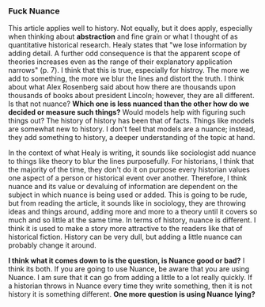 ### Fuck Nuance

This article applies well to history. Not equally, but it does apply, especially when thinking about __abstraction__ and fine grain or what I thought of as quantitative historical research. Healy states that "we lose information by adding detail. A further odd consequence is that the apparent scope of theories increases even as the range of their explanatory application narrows" (p. 7). I think that this is true, especially for histroy. The more we add to something, the more we blur the lines and distort the truth. I think about what Alex Rosenberg said about how there are thousands upon thousands of books about president Lincoln; however, they are all different. Is that not nuance? __Which one is less nuanced than the other how do we decided or measure such things?__  Would models help with figuring such things out? The history of history has been that of facts. Things like models are somewhat new to history. I don't feel that models are a nuance; instead, they add something to history, a deeper understanding of the topic at hand.

In the context of what Healy is writing, it sounds like sociologist add nuance to things like theory to blur the lines purposefully. For historians, I think that the majority of the time, they don't do it on purpose every historian values one aspect of a person or historical event over another. Therefore, I think nuance and its value or devaluing of information are dependent on the subject in which nuance is being used or added. This is going to be rude, but from reading the article, it sounds like in sociology, they are throwing ideas and things around, adding more and more to a theory until it covers so much and so little at the same time. In terms of history, nuance is different. I think it is used to make a story more attractive to the readers like that of historical fiction. History can be very dull, but adding a little nuance can probably change it around.

__I think what it comes down to is the question, is Nuance good or bad?__ I think its both. If you are going to use Nuance, be aware that you are using Nuance. I am sure that it can go from adding a little to a lot really quickly. If a historian throws in Nuance every time they write something, then it is not history it is something different. __One more question is using Nuance lying?__

